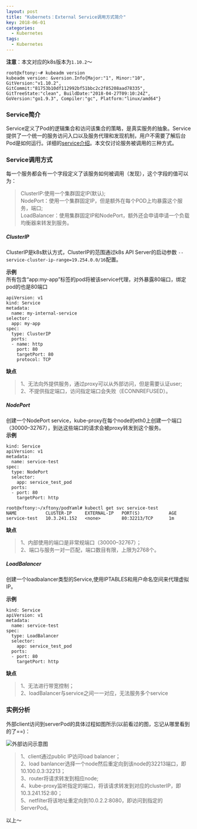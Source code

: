 ```yaml
---
layout: post
title: "Kubernets：External Service调用方式简介"
key: 2018-06-01
categories:
  - Kubernetes
tags:
  - Kubernetes
---
```


**注意**：本文对应的k8s版本为`1.10.2`～

    root@xftony:~# kubeadm version
	kubeadm version: &version.Info{Major:"1", Minor:"10", GitVersion:"v1.10.2", GitCommit:"81753b10df112992bf51bbc2c2f85208aad78335", GitTreeState:"clean", BuildDate:"2018-04-27T09:10:24Z", GoVersion:"go1.9.3", Compiler:"gc", Platform:"linux/amd64"}

### Service简介  
Service定义了Pod的逻辑集合和访问该集合的策略，是真实服务的抽象。Service提供了一个统一的服务访问入口以及服务代理和发现机制，用户不需要了解后台Pod是如何运行。详细的[service介绍](https://kubernetes.io/docs/concepts/services-networking/service/)。本文仅讨论服务被调用的三种方式。
<!--more-->
### Service调用方式  
每一个服务都会有一个字段定义了该服务如何被调用（发现），这个字段的值可以为：

>ClusterIP:使用一个集群固定IP(默认);  
>NodePort：使用一个集群固定IP，但是额外在每个POD上均暴露这个服务，端口;    
>LoadBalancer：使用集群固定IP和NodePort，额外还会申请申请一个负载均衡器来转发到服务。   


##### ClusterIP
ClusterIP是k8s默认方式，ClusterIP的范围通过k8s API Server的启动参数 `--service-cluster-ip-range=19.254.0.0/16`配置。

**示例**  
所有包含“app:my-app”标签的pod将被该service代理，对外暴露80端口，绑定pod的也是80端口

	apiVersion: v1
	kind: Service
	metadata:  
	  name: my-internal-service
	selector:    
	  app: my-app
	spec:
	  type: ClusterIP
	  ports:  
	  - name: http
	    port: 80
	    targetPort: 80
	    protocol: TCP

**缺点**
>1、无法向外提供服务，通过proxy可以从外部访问，但是需要认证user;    
>2、不提供指定端口，访问指定端口会失败（ECONNREFUSED）。   


##### NodePort  
创建一个NodePort service，kube-proxy在每个node的eth0上创建一个端口（30000–32767），到达这些端口的请求会被proxy转发到这个服务。  
**示例**  
 
	kind: Service
	apiVersion: v1
	metadata:
	  name: service-test
	spec:
	  type: NodePort
	  selector:
	    app: service_test_pod
	  ports:
	  - port: 80
	    targetPort: http

	root@xftony:~/xftony/podYaml# kubectl get svc service-test
	NAME           CLUSTER-IP     EXTERNAL-IP   PORT(S)           AGE
	service-test   10.3.241.152   <none>        80:32213/TCP      1m
**缺点**
>1、内部使用的端口是非常规端口（30000–32767）；  
>2、端口与服务一对一匹配，端口数目有限，上限为2768个。    


##### LoadBalancer
创建一个loadbalancer类型的Service,使用IPTABLES和用户命名空间来代理虚拟IP。  

**示例**

	kind: Service
	apiVersion: v1
	metadata:
	  name: service-test
	spec:
	  type: LoadBalancer
	  selector:
	    app: service_test_pod
	  ports:
	  - port: 80
	    targetPort: http

**缺点**
>1、无法进行带宽控制；  
>2、loadBalancer与service之间一一对应，无法服务多个service


### 实例分析  
外部client访问到serverPod的具体过程如图所示(以前看过的图，忘记从哪里看到的了==)：

![外部访问示意图](https://raw.githubusercontent.com/xftony/xftony.github.io/master/_images/2018-06-01-Kubernets-External-Service调用方式简介.jpg)  

>1、client通过public IP访问load balancer；   
>2、load banlancer选择一个node然后重定向到该node的32213端口，即10.100.0.3:32213；  
>3、router将请求转发到相应node;    
>4、kube-proxy监听指定的端口，将该请求转发到对应的clusterIP，即10.3.241.152:80；   
>5、netfilter将该地址重定向到10.0.2.2:8080，即访问到指定的ServerPod。


以上～